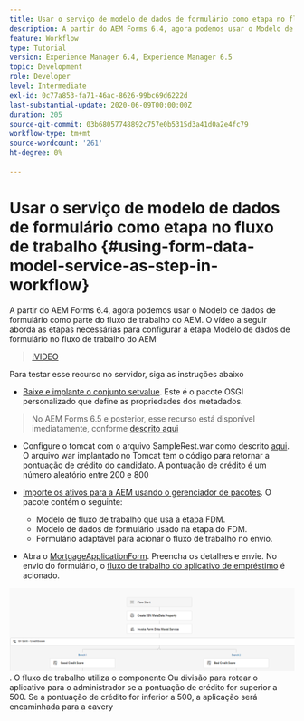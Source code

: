```yaml
---
title: Usar o serviço de modelo de dados de formulário como etapa no fluxo de trabalho
description: A partir do AEM Forms 6.4, agora podemos usar o Modelo de dados de formulário como parte do fluxo de trabalho do AEM. O vídeo a seguir aborda as etapas necessárias para configurar a etapa Modelo de dados de formulário no fluxo de trabalho do AEM.
feature: Workflow
type: Tutorial
version: Experience Manager 6.4, Experience Manager 6.5
topic: Development
role: Developer
level: Intermediate
exl-id: 0c77a853-fa71-46ac-8626-99bc69d6222d
last-substantial-update: 2020-06-09T00:00:00Z
duration: 205
source-git-commit: 03b68057748892c757e0b5315d3a41d0a2e4fc79
workflow-type: tm+mt
source-wordcount: '261'
ht-degree: 0%

---
```


# Usar o serviço de modelo de dados de formulário como etapa no fluxo de trabalho {#using-form-data-model-service-as-step-in-workflow}

A partir do AEM Forms 6.4, agora podemos usar o Modelo de dados de formulário como parte do fluxo de trabalho do AEM. O vídeo a seguir aborda as etapas necessárias para configurar a etapa Modelo de dados de formulário no fluxo de trabalho do AEM


>[!VIDEO](https://video.tv.adobe.com/v/33259?quality=12&learn=on&captions=por_br)

Para testar esse recurso no servidor, siga as instruções abaixo
* [Baixe e implante o conjunto setvalue](/help/forms/assets/common-osgi-bundles/SetValueApp.core-1.0-SNAPSHOT.jar). Este é o pacote OSGI personalizado que define as propriedades dos metadados.
>No AEM Forms 6.5 e posterior, esse recurso está disponível imediatamente, conforme [descrito aqui](form-data-model-service-as-step-in-aem65-workflow-video-use.md)

* Configure o tomcat com o arquivo SampleRest.war como descrito [aqui](https://experienceleague.adobe.com/docs/experience-manager-learn/forms/ic-print-channel-tutorial/introduction.html?lang=pt-BR). O arquivo war implantado no Tomcat tem o código para retornar a pontuação de crédito do candidato. A pontuação de crédito é um número aleatório entre 200 e 800

* [Importe os ativos para a AEM usando o gerenciador de pacotes](assets/invoke-fdm-as-service-step.zip). O pacote contém o seguinte:

   * Modelo de fluxo de trabalho que usa a etapa FDM.
   * Modelo de dados de formulário usado na etapa do FDM.
   * Formulário adaptável para acionar o fluxo de trabalho no envio.
* Abra o [MortgageApplicationForm](http://localhost:4502/content/dam/formsanddocuments/loanapplication/jcr:content?wcmmode=disabled). Preencha os detalhes e envie. No envio do formulário, o [fluxo de trabalho do aplicativo de empréstimo](http://http://localhost:4502/editor.html/conf/global/settings/workflow/models/LoanApplication2.html) é acionado.

![&#x200B; fluxo de trabalho &#x200B;](assets/fdm-as-service-step-workflow.PNG).
O fluxo de trabalho utiliza o componente Ou divisão para rotear o aplicativo para o administrador se a pontuação de crédito for superior a 500. Se a pontuação de crédito for inferior a 500, a aplicação será encaminhada para a cavery
